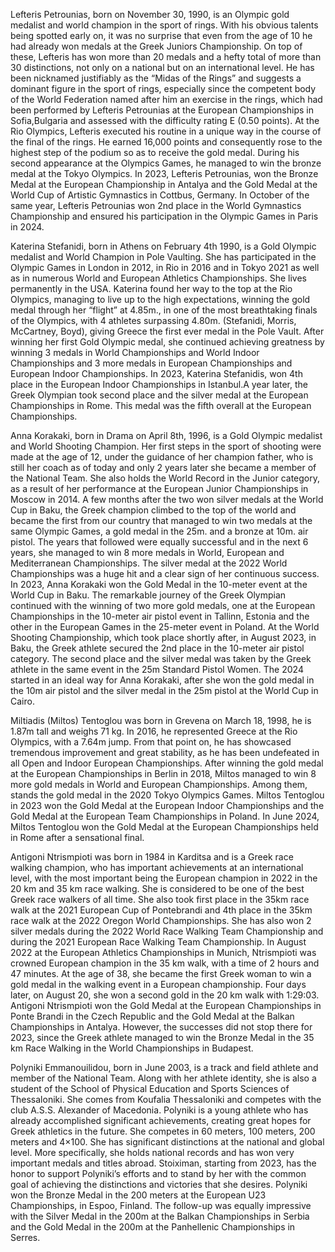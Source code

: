 Lefteris Petrounias, born on November 30, 1990, is an Olympic gold medalist and world champion in the sport of rings. With his obvious talents being spotted early on, it was no surprise that even from the age of 10 he had already won medals at the Greek Juniors Championship. On top of these, Lefteris has won more than 20 medals and a hefty total of more than 30 distinctions, not only on a national but on an international level. He has been nicknamed justifiably as the “Midas of the Rings” and suggests a dominant figure in the sport of rings, especially since the competent body of the World Federation named after him an exercise in the rings, which had been performed by Lefteris Petrounias at the European Championships in Sofia,Bulgaria and assessed with the difficulty rating E (0.50 points). At the Rio Olympics, Lefteris executed his routine in a unique way in the course of the final of the rings. He earned 16,000 points and consequently rose to the highest step of the podium so as to receive the gold medal. During his second appearance at the Olympics Games, he managed to win the bronze medal at the Tokyo Olympics. In 2023, Lefteris Petrounias, won the Bronze Medal at the European Championship in Antalya and the Gold Medal at the World Cup of Artistic Gymnastics in Cottbus, Germany. In October of the same year, Lefteris Petrounias won 2nd place in the World Gymnastics Championship and ensured his participation in the Olympic Games in Paris in 2024.

Katerina Stefanidi, born in Athens on February 4th 1990, is a Gold Olympic medalist and World Champion in Pole Vaulting. She has participated in the Olympic Games in London in 2012, in Rio in 2016 and in Tokyo 2021 as well as in numerous World and European Athletics Championships. She lives permanently in the USA. Katerina found her way to the top at the Rio Olympics, managing to live up to the high expectations, winning the gold medal through her “flight” at 4.85m., in one of the most breathtaking finals of the Olympics, with 4 athletes surpassing 4.80m. (Stefanidi, Morris, McCartney, Boyd), giving Greece the first ever medal in the Pole Vault. After winning her first Gold Olympic medal, she continued achieving greatness by winning 3 medals in World Championships and World Indoor Championships and 3 more medals in European Championships and European Indoor Championships. In 2023, Katerina Stefanidis, won 4th place in the European Indoor Championships in Istanbul.A year later, the Greek Olympian took second place and the silver medal at the European Championships in Rome. This medal was the fifth overall at the European Championships.

Anna Korakaki, born in Drama on April 8th, 1996, is a Gold Olympic medalist and World Shooting Champion. Her first steps in the sport of shooting were made at the age of 12, under the guidance of her champion father, who is still her coach as of today and only 2 years later she became a member of the National Team. She also holds the World Record in the Junior category, as a result of her performance at the European Junior Championships in Moscow in 2014. A few months after the two won silver medals at the World Cup in Baku, the Greek champion climbed to the top of the world and became the first from our country that managed to win two medals at the same Olympic Games, a gold medal in the 25m. and a bronze at 10m. air pistol. The years that followed were equally successful and in the next 6 years, she managed to win 8 more medals in World, European and Mediterranean Championships. The silver medal at the 2022 World Championships was a huge hit and a clear sign of her continuous success. In 2023, Anna Korakaki won the Gold Medal in the 10-meter event at the World Cup in Baku. The remarkable journey of the Greek Olympian continued with the winning of two more gold medals, one at the European Championships in the 10-meter air pistol event in Tallinn, Estonia and the other in the European Games in the 25-meter event in Poland. At the World Shooting Championship, which took place shortly after, in August 2023, in Baku, the Greek athlete secured the 2nd place in the 10-meter air pistol category. The second place and the silver medal was taken by the Greek athlete in the same event in the 25m Standard Pistol Women. The 2024 started in an ideal way for Anna Korakaki, after she won the gold medal in the 10m air pistol and the silver medal in the 25m pistol at the World Cup in Cairo.

Miltiadis (Miltos) Tentoglou was born in Grevena on March 18, 1998, he is 1.87m tall and weighs 71 kg. In 2016, he represented Greece at the Rio Olympics, with a 7.64m jump. From that point on, he has showcased tremendous improvement and great stability, as he has been undefeated in all Open and Indoor European Championships. After winning the gold medal at the European Championships in Berlin in 2018, Miltos managed to win 8 more gold medals in World and European Championships. Among them, stands the gold medal in the 2020 Tokyo Olympics Games. Miltos Tentoglou in 2023 won the Gold Medal at the European Indoor Championships and the Gold Medal at the European Team Championships in Poland. In June 2024, Miltos Tentoglou won the Gold Medal at the European Championships held in Rome after a sensational final.

Antigoni Ntrismpioti was born in 1984 in Karditsa and is a Greek race walking champion, who has important achievements at an international level, with the most important being the European champion in 2022 in the 20 km and 35 km race walking. She is considered to be one of the best Greek race walkers of all time. She also took first place in the 35km race walk at the 2021 European Cup of Pontebrandi and 4th place in the 35km race walk at the 2022 Oregon World Championships. She has also won 2 silver medals during  the 2022 World Race Walking Team Championship and during the 2021 European Race Walking Team Championship. In August 2022 at the European Athletics Championships in Munich, Ntrismpioti was crowned European champion in the 35 km walk, with a time of 2 hours and 47 minutes. At the age of 38, she became the first Greek woman to win a gold medal in the walking event in a European championship. Four days later, on August 20, she won a second gold in the 20 km walk with 1:29:03. Antigoni Ntrismpioti won the Gold Medal at the European Championships in Ponte Brandi in the Czech Republic and the Gold Medal at the Balkan Championships in Antalya. However, the successes did not stop there for 2023, since the Greek athlete managed to win the Bronze Medal in the 35 km Race Walking in the World Championships in Budapest.

Polyniki Emmanouilidou, born in June 2003, is a track and field athlete and member of the National Team. Along with her athlete identity, she is also a student of the School of Physical Education and Sports Sciences of Thessaloniki. She comes from Koufalia Thessaloniki and competes with the club A.S.S. Alexander of Macedonia. Polyniki is a young athlete who has already accomplished significant achievements, creating great hopes for Greek athletics in the future. She competes in 60 meters, 100 meters, 200 meters and 4×100. She has significant distinctions at the national and global level. More specifically, she holds national records and has won very important medals and titles abroad. Stoiximan, starting from 2023, has the honor to support Polyniki’s efforts and to stand by her with the common goal of achieving the distinctions and victories that she desires. Polyniki won the Bronze Medal in the 200 meters at the European U23 Championships, in Espoo, Finland. The follow-up was equally impressive with the Silver Medal in the 200m at the Balkan Championships in Serbia and the Gold Medal in the 200m at the Panhellenic Championships in Serres.